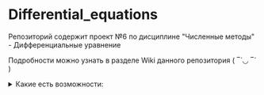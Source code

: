 # Differential_equations
 
Репозиторий содержит проект №6 по дисциплине "Численные методы" - Дифференциальные уравнение

Подробности можно узнать в разделе Wiki данного репозитория ( ‾́ ◡ ‾́ )   


<details><summary>Какие есть возможности:</summary>

  1. Решение ДУ методом Эйлера
  2. Решение ДУ методом Эйлера-Коши
  3. Решение ДУ методом Рунге-Кутты
  4. coming soon...

</details>
